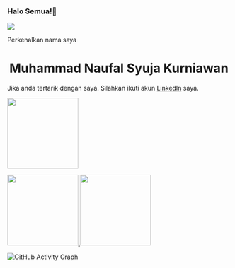 ### Halo Semua!👋
![](https://komarev.com/ghpvc/?username=petelpop&color=brightgreen)

<!--
**petelpop/petelpop** is a ✨ _special_ ✨ repository because its `README.md` (this file) appears on your GitHub profile.

Here are some ideas to get you started:

- 🔭 I’m currently working on ...
- 🌱 I’m currently learning ...
- 👯 I’m looking to collaborate on ...
- 🤔 I’m looking for help with ...
- 💬 Ask me about ...
- 📫 How to reach me: ...
- 😄 Pronouns: ...
- ⚡ Fun fact: ...
-->

Perkenalkan nama saya 


<h1 align="center">Muhammad Naufal Syuja Kurniawan</h1>  

Jika anda tertarik dengan saya. Silahkan ikuti akun [LinkedIn](https://www.linkedin.com/in/naufal-syuja/) saya.

<p align="left">
<a href="https://github.com/petelpop">
  <img height="160em" src="https://github-readme-streak-stats.herokuapp.com/?user=petelpop&theme=nord"/>
</a>
</p>

<a href="https://github.com/petelpop">
  <img height="160em" src="https://github-readme-stats-eight-theta.vercel.app/api?username=petelpop&show_icons=true&theme=nord&include_all_commits=true&count_private=true"/>
 
  <img height="160em" src="https://github-readme-stats-eight-theta.vercel.app/api/top-langs/?username=petelpop&layout=compact&langs_count=8&theme=nord"/>
</a>
</p>

![GitHub Activity Graph](https://activity-graph.herokuapp.com/graph?username=petelpop&theme=github)
 
